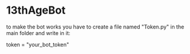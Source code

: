 # 13thAgeBot

to make the bot works you have to create a file named "Token.py" in the main folder and write in it:

token = "your_bot_token"
